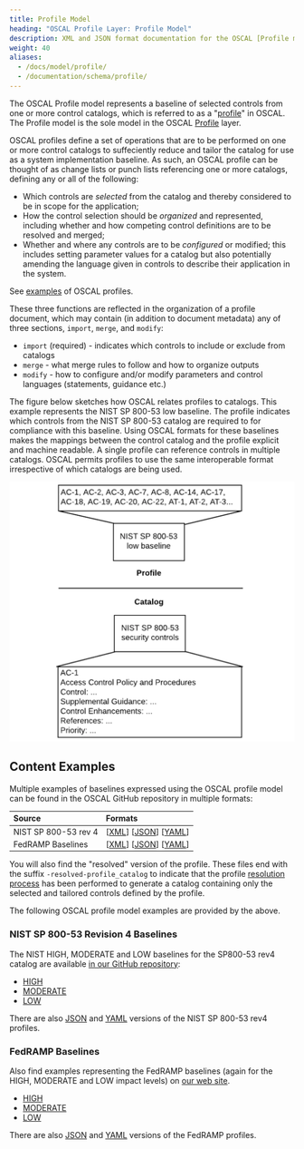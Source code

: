 ```yaml
---
title: Profile Model
heading: "OSCAL Profile Layer: Profile Model"
description: XML and JSON format documentation for the OSCAL [Profile model](.), which is the sole model in the OSCAL [Profile](../) layer. These formats model a [profile](/documentation/schema/profile-layer/#profile).
weight: 40
aliases:
  - /docs/model/profile/
  - /documentation/schema/profile/
---
```


The OSCAL Profile model represents a baseline of selected controls from one or more control catalogs, which is referred to as a "[profile](/learnmore/architecture/profile/)" in OSCAL. The Profile model is the sole model in the OSCAL [Profile](../) layer.

OSCAL profiles define a set of operations that are to be performed on one or more control catalogs to suffeciently reduce and tailor the catalog for use as a system implementation baseline. As such, an OSCAL profile can be thought of as change lists or punch lists referencing one or more catalogs, defining any or all of the following:

* Which controls are *selected* from the catalog and thereby considered to be in scope for the application;
* How the control selection should be *organized* and represented, including whether and how competing control definitions are to be resolved and merged;
* Whether and where any controls are to be *configured* or modified; this includes setting parameter values for a catalog but also potentially amending the language given in controls to describe their application in the system.

See [examples](#content-examples) of OSCAL profiles.

These three functions are reflected in the organization of a profile document, which may contain (in addition to document metadata) any of three sections, `import`, `merge`, and `modify`:

* `import` (required) - indicates which controls to include or exclude from catalogs
* `merge` - what merge rules to follow and how to organize outputs
* `modify` - how to configure and/or modify parameters and control languages (statements, guidance etc.)

The figure below sketches how OSCAL relates profiles to catalogs. This example represents the NIST SP 800-53 low baseline. The profile indicates which controls from the NIST SP 800-53 catalog are required to for compliance with this baseline. Using OSCAL formats for these baselines makes the mappings between the control catalog and the profile explicit and machine readable. A single profile can reference controls in multiple catalogs. OSCAL permits profiles to use the same interoperable format irrespective of which catalogs are being used.

![profile-catalog-mapping](profile-catalog-mapping-trivial-example.png)

## Content Examples

Multiple examples of baselines expressed using the OSCAL profile model can be found in the OSCAL GitHub repository in multiple formats:

| Source | Formats |
|:---|:---|
| NIST SP 800-53 rev 4 | \[[XML](https://github.com/usnistgov/OSCAL/blob/master/content/nist.gov/SP800-53/rev4/xml/)\] \[[JSON](https://github.com/usnistgov/OSCAL/blob/master/content/nist.gov/SP800-53/rev4/json/)\] \[[YAML](https://github.com/usnistgov/OSCAL/blob/master/content/nist.gov/SP800-53/rev4/yaml/)\]
| FedRAMP Baselines | \[[XML](https://github.com/usnistgov/OSCAL/blob/master/content/fedramp.gov/xml/)\] \[[JSON](https://github.com/usnistgov/OSCAL/blob/master/content/fedramp.gov/json/)\] \[[YAML](https://github.com/usnistgov/OSCAL/blob/master/content/fedramp.gov/yaml/)\]

You will also find the "resolved" version of the profile. These files end with the suffix `-resolved-profile_catalog` to indicate that the profile [resolution process](/documentation/processing/profile-resolution/) has been performed to generate a catalog containing only the selected and tailored controls defined by the profile.

The following OSCAL profile model examples are provided by the above.

### NIST SP 800-53 Revision 4 Baselines

The NIST HIGH, MODERATE and LOW baselines for the SP800-53 rev4 catalog are available [in our GitHub repository](https://github.com/usnistgov/OSCAL/tree/master/content/nist.gov/SP800-53/rev4):

* [HIGH](https://github.com/usnistgov/OSCAL/blob/master/content/nist.gov/SP800-53/rev4/xml/NIST_SP-800-53_rev4_HIGH-baseline_profile.xml)
* [MODERATE](https://github.com/usnistgov/OSCAL/blob/master/content/nist.gov/SP800-53/rev4/xml/NIST_SP-800-53_rev4_MODERATE-baseline_profile.xml)
* [LOW](https://github.com/usnistgov/OSCAL/blob/master/content/nist.gov/SP800-53/rev4/xml/NIST_SP-800-53_rev4_LOW-baseline_profile.xml)

There are also [JSON](https://github.com/usnistgov/OSCAL/blob/master/content/nist.gov/SP800-53/rev4/json) and [YAML](https://github.com/usnistgov/OSCAL/blob/master/content/nist.gov/SP800-53/rev4/yaml) versions of the NIST SP 800-53 rev4 profiles.

### FedRAMP Baselines

Also find examples representing the FedRAMP baselines (again for the HIGH, MODERATE and LOW impact levels) on [our web site](https://github.com/usnistgov/OSCAL/tree/master/content/fedramp.gov).

* [HIGH](https://github.com/usnistgov/OSCAL/blob/master/content/fedramp.gov/xml/FedRAMP_HIGH-baseline_profile.xml)
* [MODERATE](https://github.com/usnistgov/OSCAL/blob/master/content/fedramp.gov/xml/FedRAMP_MODERATE-baseline_profile.xml)
* [LOW](https://github.com/usnistgov/OSCAL/blob/master/content/fedramp.gov/xml/FedRAMP_LOW-baseline_profile.xml)

There are also [JSON](https://github.com/usnistgov/OSCAL/blob/master/content/fedramp.gov/json) and [YAML](https://github.com/usnistgov/OSCAL/blob/master/content/fedramp.gov/yaml) versions of the FedRAMP profiles.

